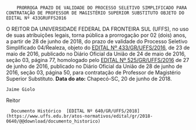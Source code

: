         PRORROGA PRAZO DE VALIDADE DO PROCESSO SELETIVO SIMPLIFICADO PARA CONTRATAÇÃO DE PROFESSOR DE MAGISTÉRIO SUPERIOR SUBSTITUTO OBJETO DO EDITAL Nº 433GRUFFS2016  

 O REITOR DA UNIVERSIDADE FEDERAL DA FRONTEIRA SUL (UFFS), no uso de suas atribuições legais, torna pública a prorrogação por 02 (dois) anos, a partir de 28 de junho de 2018, do prazo de validade do Processo Seletivo Simplificado 04/Realeza, objeto do [EDITAL Nº 433/GR/UFFS/2016](https://www.uffs.edu.br/atos-normativos/edital/gr/2016-0433), de 23 de maio de 2016, publicado no Diário Oficial da União de 24 de maio de 2016, seção 03, página 77, homologado pelo [EDITAL Nº 525/GR/UFFS/2016](https://www.uffs.edu.br/atos-normativos/edital/gr/2016-0525)  de 27 de junho de 2016, publicado no Diário Oficial da União de 28 de junho de 2016, seção 03, página 50, para contratação de Professor de Magistério Superior Substituto.      **Data do ato:** Chapecó-SC, 20 de junho de 2018.   
 

    Jaime Giolo   
 Reitor 

      Documento Histórico  [EDITAL Nº 640/GR/UFFS/2018](https://www.uffs.edu.br/atos-normativos/edital/gr/2018-0640/@@download/documento_historico)     
      